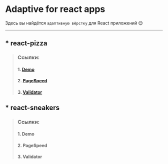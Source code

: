 # Adaptive for react apps
Здесь вы найдётся `адаптивную вёрстку` для React приложений &#128521;
***

## * react-pizza
> ### Ссылки:
> #### 1. [Demo](https://tmp-react-pizza.netlify.app 'Demo App')
> #### 2. [PageSpeed](https://pagespeed.web.dev/report?url=https%3A%2F%2Ftmp-react-pizza.netlify.app 'Page Speed')
> #### 3. [Validator](https://validator.w3.org/nu/?doc=http%3A%2F%2Ftmp-react-pizza.netlify.app%2F 'Validator W3')
## * react-sneakers
> ### Ссылки:
> #### 1. Demo
> #### 2. PageSpeed
> #### 3. Validator